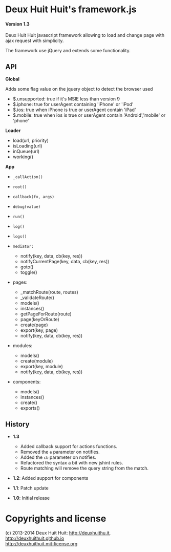 # Deux Huit Huit's framework.js

#### Version 1.3

Deux Huit Huit javascript framework allowing to load and change page with ajax request with simplicity.

The framework use jQuery and extends some functionality.

## API

**Global**

Adds some flag value on the jquery object to detect the browser used

* $.unsupported: true if it's MSIE less than version 9
* $.iphone: true for userAgent containing 'iPhone' or 'iPod'
* $.ios: true when iPhone is true or userAgent contain 'iPad'
* $.mobile: true when ios is true or userAgent contain 'Android','mobile' or 'phone'

**Loader**

* load(url, priority)
* isLoading(url)
* inQueue(url)
* working()
	
	
**App**

* `_callAction()`
* `root()`
* `callback(fx, args)`
* `debug(value)`
* `run()`
* `log()`
* `logs()`
* `mediator:`

	* notify(key, data, cb(key, res))
	* notifyCurrentPage(key, data, cb(key, res))
	* goto()
	* toggle()
	
* pages: 

	* _matchRoute(route, routes)
	* _validateRoute()
	* models()
	* instances()
	* getPageForRoute(route)
	* page(keyOrRoute)
	* create(page)
	* export(key, page)
	* notify(key, data, cb(key, res))
	
* modules:

	* models()
	* create(module)
	* export(key, module)
	* notify(key, data, cb(key, res))
	
* components:

	* models()
	* instances()
	* create()
	* exports()
		
		
## History

* **1.3**

	* Added callback support for actions functions.
	* Removed the `e` parameter on notifies.
	* Added the `cb` parameter on notifies.
	* Refactored the syntax a bit with new jshint rules.
	* Route matching will remove the query string from the match.
	
* **1.2**: Added support for components
* **1.1**: Patch update
* **1.0**: Initial release

# Copyrights and license

(c) 2013-2014 Deux Huit Huit: <http://deuxhuithu.it>, <http://deuxhuithuit.github.io>    
<http://deuxhuithuit.mit-license.org>
